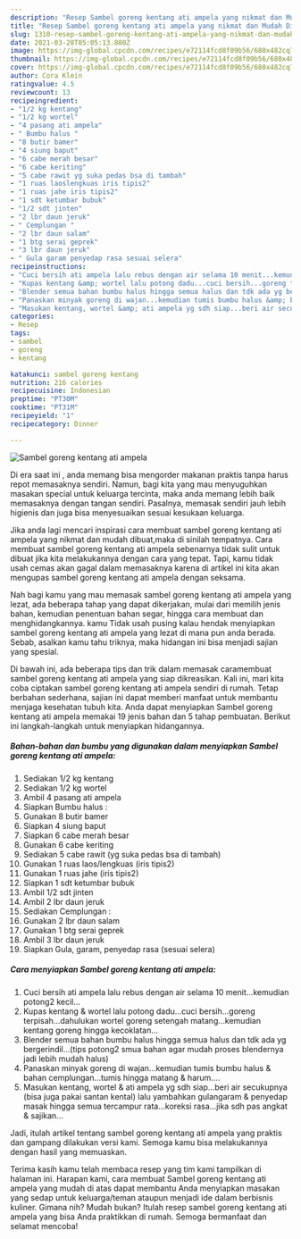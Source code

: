 ```yaml
---
description: "Resep Sambel goreng kentang ati ampela yang nikmat dan Mudah Dibuat"
title: "Resep Sambel goreng kentang ati ampela yang nikmat dan Mudah Dibuat"
slug: 1310-resep-sambel-goreng-kentang-ati-ampela-yang-nikmat-dan-mudah-dibuat
date: 2021-03-28T05:05:13.880Z
image: https://img-global.cpcdn.com/recipes/e72114fcd8f09b56/680x482cq70/sambel-goreng-kentang-ati-ampela-foto-resep-utama.jpg
thumbnail: https://img-global.cpcdn.com/recipes/e72114fcd8f09b56/680x482cq70/sambel-goreng-kentang-ati-ampela-foto-resep-utama.jpg
cover: https://img-global.cpcdn.com/recipes/e72114fcd8f09b56/680x482cq70/sambel-goreng-kentang-ati-ampela-foto-resep-utama.jpg
author: Cora Klein
ratingvalue: 4.5
reviewcount: 13
recipeingredient:
- "1/2 kg kentang"
- "1/2 kg wortel"
- "4 pasang ati ampela"
- " Bumbu halus "
- "8 butir bamer"
- "4 siung baput"
- "6 cabe merah besar"
- "6 cabe keriting"
- "5 cabe rawit yg suka pedas bsa di tambah"
- "1 ruas laoslengkuas iris tipis2"
- "1 ruas jahe iris tipis2"
- "1 sdt ketumbar bubuk"
- "1/2 sdt jinten"
- "2 lbr daun jeruk"
- " Cemplungan "
- "2 lbr daun salam"
- "1 btg serai geprek"
- "3 lbr daun jeruk"
- " Gula garam penyedap rasa sesuai selera"
recipeinstructions:
- "Cuci bersih ati ampela lalu rebus dengan air selama 10 menit...kemudian potong2 kecil..."
- "Kupas kentang &amp; wortel lalu potong dadu...cuci bersih...goreng terpisah...dahulukan wortel goreng setengah matang...kemudian kentang goreng hingga kecoklatan..."
- "Blender semua bahan bumbu halus hingga semua halus dan tdk ada yg bergerindil...(tips potong2 smua bahan agar mudah proses blendernya jadi lebih mudah halus)"
- "Panaskan minyak goreng di wajan...kemudian tumis bumbu halus &amp; bahan cemplungan...tumis hingga matang &amp; harum...."
- "Masukan kentang, wortel &amp; ati ampela yg sdh siap...beri air secukupnya (bisa juga pakai santan kental) lalu yambahkan gulangaram &amp; penyedap masak hingga semua tercampur rata...koreksi rasa...jika sdh pas angkat &amp; sajikan..."
categories:
- Resep
tags:
- sambel
- goreng
- kentang

katakunci: sambel goreng kentang 
nutrition: 216 calories
recipecuisine: Indonesian
preptime: "PT30M"
cooktime: "PT31M"
recipeyield: "1"
recipecategory: Dinner

---
```



![Sambel goreng kentang ati ampela](https://img-global.cpcdn.com/recipes/e72114fcd8f09b56/680x482cq70/sambel-goreng-kentang-ati-ampela-foto-resep-utama.jpg)

Di era  saat ini , anda memang bisa mengorder makanan praktis tanpa harus repot memasaknya sendiri. Namun, bagi kita yang mau menyuguhkan masakan special untuk keluarga tercinta, maka anda memang lebih baik memasaknya dengan tangan sendiri. Pasalnya, memasak sendiri jauh lebih higienis dan juga bisa menyesuaikan sesuai kesukaan keluarga.

Jika anda lagi mencari inspirasi cara membuat sambel goreng kentang ati ampela yang nikmat dan mudah dibuat,maka di sinilah tempatnya. Cara membuat sambel goreng kentang ati ampela  sebenarnya tidak sulit untuk dibuat jika kita melakukannya dengan cara yang tepat. Tapi, kamu tidak usah cemas akan gagal dalam memasaknya 
karena di artikel ini kita akan mengupas sambel goreng kentang ati ampela dengan seksama.  



Nah bagi kamu yang mau memasak sambel goreng kentang ati ampela yang lezat, ada beberapa tahap yang dapat dikerjakan, mulai dari memilih jenis bahan, kemudian penentuan bahan segar, hingga cara membuat dan menghidangkannya. kamu Tidak usah pusing kalau hendak menyiapkan sambel goreng kentang ati ampela yang lezat di mana pun anda berada. Sebab, asalkan kamu  tahu triknya, maka hidangan ini bisa menjadi sajian yang spesial.

Di bawah ini, ada beberapa tips dan trik dalam memasak caramembuat sambel goreng kentang ati ampela yang siap dikreasikan. Kali ini, mari kita coba ciptakan sambel goreng kentang ati ampela sendiri di rumah. Tetap berbahan sederhana, sajian ini dapat memberi manfaat untuk membantu menjaga kesehatan tubuh kita. Anda dapat menyiapkan Sambel goreng kentang ati ampela memakai 19 jenis bahan dan 5 tahap pembuatan. Berikut ini langkah-langkah untuk menyiapkan hidangannya.

<!--inarticleads1-->

##### Bahan-bahan dan bumbu yang digunakan dalam menyiapkan Sambel goreng kentang ati ampela:

1. Sediakan 1/2 kg kentang
1. Sediakan 1/2 kg wortel
1. Ambil 4 pasang ati ampela
1. Siapkan  Bumbu halus :
1. Gunakan 8 butir bamer
1. Siapkan 4 siung baput
1. Siapkan 6 cabe merah besar
1. Gunakan 6 cabe keriting
1. Sediakan 5 cabe rawit (yg suka pedas bsa di tambah)
1. Gunakan 1 ruas laos/lengkuas (iris tipis2)
1. Gunakan 1 ruas jahe (iris tipis2)
1. Siapkan 1 sdt ketumbar bubuk
1. Ambil 1/2 sdt jinten
1. Ambil 2 lbr daun jeruk
1. Sediakan  Cemplungan :
1. Gunakan 2 lbr daun salam
1. Gunakan 1 btg serai geprek
1. Ambil 3 lbr daun jeruk
1. Siapkan  Gula, garam, penyedap rasa (sesuai selera)




<!--inarticleads2-->

##### Cara menyiapkan Sambel goreng kentang ati ampela:

1. Cuci bersih ati ampela lalu rebus dengan air selama 10 menit...kemudian potong2 kecil...
1. Kupas kentang &amp; wortel lalu potong dadu...cuci bersih...goreng terpisah...dahulukan wortel goreng setengah matang...kemudian kentang goreng hingga kecoklatan...
1. Blender semua bahan bumbu halus hingga semua halus dan tdk ada yg bergerindil...(tips potong2 smua bahan agar mudah proses blendernya jadi lebih mudah halus)
1. Panaskan minyak goreng di wajan...kemudian tumis bumbu halus &amp; bahan cemplungan...tumis hingga matang &amp; harum....
1. Masukan kentang, wortel &amp; ati ampela yg sdh siap...beri air secukupnya (bisa juga pakai santan kental) lalu yambahkan gulangaram &amp; penyedap masak hingga semua tercampur rata...koreksi rasa...jika sdh pas angkat &amp; sajikan...




Jadi, itulah artikel tentang  sambel goreng kentang ati ampela  yang praktis dan gampang dilakukan versi kami. Semoga kamu bisa melakukannya dengan hasil yang memuaskan. 

Terima kasih kamu telah membaca resep yang tim kami tampilkan di halaman ini. Harapan kami, cara membuat  Sambel goreng kentang ati ampela yang mudah di atas dapat membantu Anda menyiapkan masakan yang sedap untuk keluarga/teman ataupun menjadi ide dalam berbisnis kuliner. Gimana nih? Mudah bukan? Itulah resep sambel goreng kentang ati ampela yang bisa Anda praktikkan di rumah. Semoga bermanfaat dan selamat mencoba!

